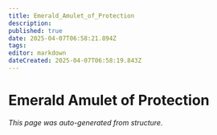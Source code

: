 ```yaml
---
title: Emerald_Amulet_of_Protection
description: 
published: true
date: 2025-04-07T06:58:21.894Z
tags: 
editor: markdown
dateCreated: 2025-04-07T06:58:19.843Z
---
```


# Emerald Amulet of Protection

*This page was auto-generated from structure.*